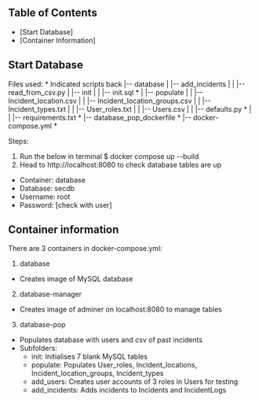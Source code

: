 ## Table of Contents 

* [Start Database]
* [Container Information]
  

## Start Database

Files used: * Indicated scripts
back
   |-- database
   |   |-- add_incidents
   |   |   |-- read_from_csv.py
   |   |-- init
   |   |   |-- init.sql *
   |   |-- populate
   |   |   |-- Incident_location.csv
   |   |   |-- Incident_location_groups.csv
   |   |   |-- Incident_types.txt
   |   |   |-- User_roles.txt
   |   |   |-- Users.csv
   |   |   |-- defaults.py *
   |   |   |-- requirements.txt *
   |-- database_pop_dockerfile *
   |-- docker-compose.yml *

Steps:
1. Run the below in terminal
$ docker compose up --build
2. Head to http://localhost:8080 to check database tables are up
- Container: database
- Database: secdb
- Username: root
- Password: [check with user]

## Container information

There are 3 containers in docker-compose.yml:
1. database
- Creates image of MySQL database 
2. database-manager
- Creates image of adminer on localhost:8080 to manage tables
3. database-pop
- Populates database with users and csv of past incidents
- Subfolders:
  - init: Initialises 7 blank MySQL tables
  - populate: Populates User_roles, Incident_locations, Incident_location_groups, Incident_types
  - add_users: Creates user accounts of 3 roles in Users for testing 
  - add_incidents: Adds incidents to Incidents and IncidentLogs


